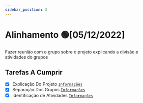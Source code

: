```yaml
---
sidebar_position: 3
---
```


# Alinhamento  🟢[05/12/2022]

Fazer reunião com o grupo sobre o projeto explicando a divisão e atividades do grupos


## Tarefas A Cumprir

- [x] Explicação Do Projeto [`Informações`](https://docusaurus.io/) 
- [x] Separação Dos Grupos [`Informações`](https://docusaurus.io/docs/api/docusaurus-config)
- [x] Identificação de Atividades [`Informações`](https://docusaurus.io/docs/api/themes/configuration)
